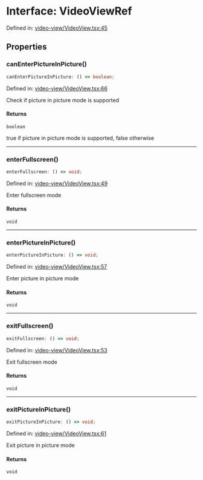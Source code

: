 # Interface: VideoViewRef

Defined in: [video-view/VideoView.tsx:45](https://github.com/TheWidlarzGroup/react-native-video/blob/1403959cf63e77ce519800110e1872cc843e5d0f/packages/react-native-video/src/core/video-view/VideoView.tsx#L45)

## Properties

### canEnterPictureInPicture()

```ts
canEnterPictureInPicture: () => boolean;
```

Defined in: [video-view/VideoView.tsx:66](https://github.com/TheWidlarzGroup/react-native-video/blob/1403959cf63e77ce519800110e1872cc843e5d0f/packages/react-native-video/src/core/video-view/VideoView.tsx#L66)

Check if picture in picture mode is supported

#### Returns

`boolean`

true if picture in picture mode is supported, false otherwise

***

### enterFullscreen()

```ts
enterFullscreen: () => void;
```

Defined in: [video-view/VideoView.tsx:49](https://github.com/TheWidlarzGroup/react-native-video/blob/1403959cf63e77ce519800110e1872cc843e5d0f/packages/react-native-video/src/core/video-view/VideoView.tsx#L49)

Enter fullscreen mode

#### Returns

`void`

***

### enterPictureInPicture()

```ts
enterPictureInPicture: () => void;
```

Defined in: [video-view/VideoView.tsx:57](https://github.com/TheWidlarzGroup/react-native-video/blob/1403959cf63e77ce519800110e1872cc843e5d0f/packages/react-native-video/src/core/video-view/VideoView.tsx#L57)

Enter picture in picture mode

#### Returns

`void`

***

### exitFullscreen()

```ts
exitFullscreen: () => void;
```

Defined in: [video-view/VideoView.tsx:53](https://github.com/TheWidlarzGroup/react-native-video/blob/1403959cf63e77ce519800110e1872cc843e5d0f/packages/react-native-video/src/core/video-view/VideoView.tsx#L53)

Exit fullscreen mode

#### Returns

`void`

***

### exitPictureInPicture()

```ts
exitPictureInPicture: () => void;
```

Defined in: [video-view/VideoView.tsx:61](https://github.com/TheWidlarzGroup/react-native-video/blob/1403959cf63e77ce519800110e1872cc843e5d0f/packages/react-native-video/src/core/video-view/VideoView.tsx#L61)

Exit picture in picture mode

#### Returns

`void`
